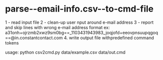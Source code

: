 # parse--email-info.csv--to-cmd-file

1 - read input file
2 - clean-up user nput around e-mail address
3 - report and skip lines with wrong e-mail address format
ex: a31onh+ojrzmb2xwz9sm0bg==_1103431943983_joqjofd+eeovpnsuupqgoq==@in.constantcontact.com
4. write output file withpredefined command tokens

usage:
python csv2cmd.py data/example.csv data/out.cmd
